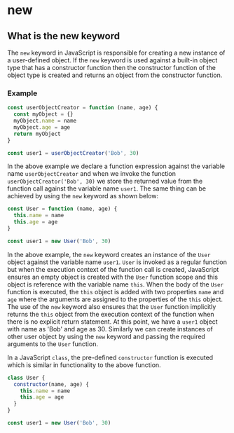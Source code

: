 # new

## What is the new keyword

The `new` keyword in JavaScript is responsible for creating a new instance of a user-defined object. If the `new` keyword is used against a built-in object type that has a constructor function then the constructor function of the object type is created and returns an object from the constructor function.

### Example

```javascript
const userObjectCreator = function (name, age) {
  const myObject = {}
  myObject.name = name
  myObject.age = age
  return myObject
}

const user1 = userObjectCreator('Bob', 30)
```

In the above example we declare a function expression against the variable name `userObjectCreator` and when we invoke the function `userObjectCreator('Bob', 30)` we store the returned value from the function call against the variable name `user1`. The same thing can be achieved by using the `new` keyword as shown below:

```javascript
const User = function (name, age) {
  this.name = name
  this.age = age
}

const user1 = new User('Bob', 30)
```

In the above example, the `new` keyword creates an instance of the `User` object against the variable name `user1`. `User` is invoked as a regular function but when the execution context of the function call is created, JavaScript ensures an empty object is created with the `User` function scope and this object is reference with the variable name `this`. When the body of the `User` function is executed, the `this` object is added with two properties `name` and `age` where the arguments are assigned to the properties of the `this` object. The use of the `new` keyword also ensures that the `User` function implicitly returns the `this` object from the execution context of the function when there is no explicit return statement. At this point, we have a `user1` object with name as 'Bob' and age as 30. Similarly we can create instances of other user object by using the `new` keyword and passing the required arguments to the `User` function. 

In a JavaScript `class`, the pre-defined `constructor` function is executed which is similar in functionality to the above function. 

```javascript
class User {
  constructor(name, age) {
    this.name = name
    this.age = age
  }
}

const user1 = new User('Bob', 30)
```